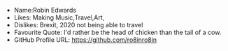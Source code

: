 - Name:Robin Edwards
- Likes: Making Music,Travel,Art,
- Dislikes: Brexit, 2020 not being able to travel 
- Favourite Quote: I'd rather be the head of chicken than the tail of a cow.
- GitHub Profile URL: https://github.com/ro8inro8in
